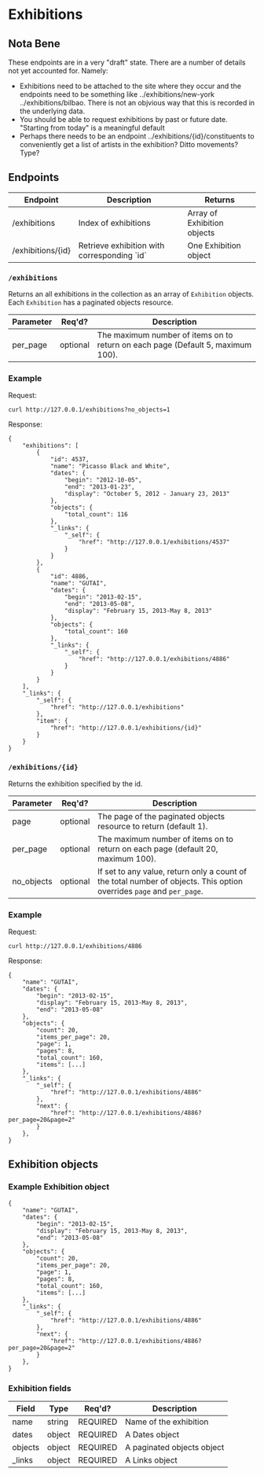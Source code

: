 Exhibitions
====================

## Nota Bene

These endpoints are in a very "draft" state. There are a number of details not yet accounted for. Namely:

* Exhibitions need to be attached to the site where they occur and the endpoints need to be something like ../exhibitions/new-york ../exhibitions/bilbao. There is not an objvious way that this is recorded in the underlying data.
* You should be able to request exhibitions by past or future date. "Starting from today" is a meaningful default
* Perhaps there needs to be an endpoint ../exhibitions/{id}/constituents to conveniently get a list of artists in the exhibition? Ditto movements? Type?

## Endpoints

<table>
    <thead>
        <th>Endpoint</th>
        <th>Description</th>
        <th>Returns</th>
    </thead>
    <tbody>
        <tr>
            <td>/exhibitions</td>
            <td>Index of exhibitions</td>
            <td>Array of Exhibition objects</td>
        </tr>
        <tr>
            <td>/exhibitions/{id}</td>
            <td>Retrieve exhibition with corresponding `id`</td>
            <td>One Exhibition object</td>
        </tr>
    </tbody>
</table>

### `/exhibitions`

Returns an all exhibitions in the collection as an array of `Exhibition` objects. Each `Exhibition` has a paginated objects resource.

<table>
    <thead>
        <tr>
            <th>Parameter</th>
            <th>Req'd?</th>
            <th>Description</th>
        </tr>
    </thead>
    <tbody>
        <tr>
            <td>per_page</td>
            <td>optional</td>
            <td>The maximum number of items on to return on each page (Default 
                5, maximum 100).</td>
        </tr>
    </tbody>
</table>

### Example

Request:

    curl http://127.0.0.1/exhibitions?no_objects=1

Response:

    {
        "exhibitions": [
            {
                "id": 4537,
                "name": "Picasso Black and White", 
                "dates": {
                    "begin": "2012-10-05", 
                    "end": "2013-01-23",
                    "display": "October 5, 2012 - January 23, 2013"
                }, 
                "objects": {
                    "total_count": 116
                },
                "_links": {
                    "_self": {
                        "href": "http://127.0.0.1/exhibitions/4537"
                    }
                }
            }, 
            {
                "id": 4886,
                "name": "GUTAI", 
                "dates": {
                    "begin": "2013-02-15", 
                    "end": "2013-05-08",
                    "display": "February 15, 2013-May 8, 2013"
                }, 
                "objects": {
                    "total_count": 160
                },
                "_links": {
                    "_self": {
                        "href": "http://127.0.0.1/exhibitions/4886"
                    }
                }
            }
        ],
        "_links": {
            "_self": {
                "href": "http://127.0.0.1/exhibitions"
            }, 
            "item": {
                "href": "http://127.0.0.1/exhibitions/{id}"
            }
        } 
    }

### `/exhibitions/{id}`

Returns the exhibition specified by the id.

<table>
    <thead>
        <tr>
            <th>Parameter</th>
            <th>Req'd?</th>
            <th>Description</th>
        </tr>
    </thead>
    <tbody>
        <tr>
            <td>page</td>
            <td>optional</td>
            <td>The page of the paginated objects resource to return 
                (default 1).</td>
        </tr>
        <tr>
            <td>per_page</td>
            <td>optional</td>
            <td>The maximum number of items on to return on each page (default 
                20, maximum 100).</td>
        </tr>
        <tr>
            <td>no_objects</td>
            <td>optional</td>
            <td>If set to any value, return only a count of the total number
                of objects. This option overrides 
                <code>page</code> and <code>per_page</code>.</td>
        </tr>
    </tbody>
</table>

### Example

Request:

    curl http://127.0.0.1/exhibitions/4886

Response:

    {
        "name": "GUTAI", 
        "dates": {
            "begin": "2013-02-15", 
            "display": "February 15, 2013-May 8, 2013", 
            "end": "2013-05-08"
        }, 
        "objects": {
            "count": 20, 
            "items_per_page": 20, 
            "page": 1, 
            "pages": 8, 
            "total_count": 160,
            "items": [...]
        },
        "_links": {
            "_self": {
                "href": "http://127.0.0.1/exhibitions/4886"
            }, 
            "next": {
                "href": "http://127.0.0.1/exhibitions/4886?per_page=20&page=2"
            }
        }, 
    }

## Exhibition objects

### Example Exhibition object
    {
        "name": "GUTAI", 
        "dates": {
            "begin": "2013-02-15", 
            "display": "February 15, 2013-May 8, 2013", 
            "end": "2013-05-08"
        }, 
        "objects": {
            "count": 20, 
            "items_per_page": 20, 
            "page": 1, 
            "pages": 8, 
            "total_count": 160,
            "items": [...]
        },
        "_links": {
            "_self": {
                "href": "http://127.0.0.1/exhibitions/4886"
            }, 
            "next": {
                "href": "http://127.0.0.1/exhibitions/4886?per_page=20&page=2"
            }
        }, 
    }

### Exhibition fields

<table>
    <thead>
        <tr>
            <th>Field</th>
            <th>Type</th>
            <th>Req'd?</th>
            <th>Description</th>
        </tr>
    </thead>
    <tbody>
        <tr>
            <td>name</td>
            <td>string</td>
            <td>REQUIRED</td>
            <td>Name of the exhibition</td>
        </tr>
        <tr>
            <td>dates</td>
            <td>object</td>
            <td>REQUIRED</td>
            <td>A Dates object</td>
        </tr>
        <tr>
            <td>objects</td>
            <td>object</td>
            <td>REQUIRED</td>
            <td>A paginated objects object</td>
        </tr>
        <tr>
            <td>_links</td>
            <td>object</td>
            <td>REQUIRED</td>
            <td>A Links object</td>
        </tr>
    </tbody>
</table>

